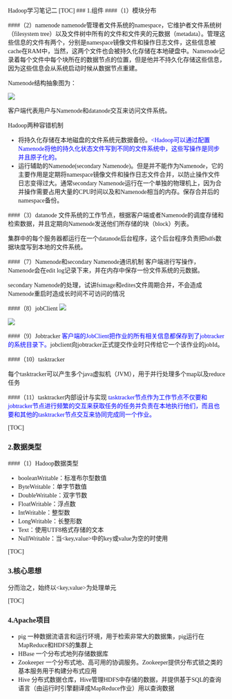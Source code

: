<font face="微软雅黑">
Hadoop学习笔记二
[TOC]
### 1.组件
####（1）模块分布

####（2）namenode
namenode管理者文件系统的namespace，它维护者文件系统树（filesystem tree）以及文件树中所有的文件和文件夹的元数据（metadata）。管理这些信息的文件有两个，分别是namespace镜像文件和操作日志文件，这些信息被cache在RAM中，当然，这两个文件也会被持久化存储在本地硬盘中。Namenode记录着每个文件中每个块所在的数据节点的位置，但是他并不持久化存储这些信息，因为这些信息会从系统启动时候从数据节点重建。

Namenode结构抽象图为：

![](http://i.imgur.com/xGqqYkJ.png)

客户端代表用户与Namenode和datanode交互来访问文件系统。

Hadoop两种容错机制

* 将持久化存储在本地磁盘的文件系统元数据备份。<font color = 'blue'><Hadoop可以通过配置Namenode将他的持久化状态文件写到不同的文件系统中，这些写操作是同步并且原子化的。</font>
* 运行辅助的Namenode(secondary Namenode)。但是并不能作为Namenode，它的主要作用是定期将namespace镜像文件和操作日志文件合并，以防止操作文件日志变得过大。通常secondary Namenode运行在一个单独的物理机上，因为合并操作需要占用大量的CPU时间以及和Namenode相当的内存。保存合并后的namespace备份。

####（3）datanode
文件系统的工作节点，根据客户端或者Namenode的调度存储和检索数据，并且定期向Namenode发送他们所存储的块（block）列表。

集群中的每个服务器都运行在一个datanode后台程序，这个后台程序负责把hdfs数据块度写到本地的文件系统。

####（7）Namenode和secondary Namenode通讯机制
客户端进行写操作，Namenode会在edit log记录下来，并在内存中保存一份文件系统的元数据。

secondary Namenode的处理，试讲fsimage和edites文件周期合并，不会造成Namenode重启时造成长时间不可访问的情况


####（8）jobClient
![](http://i.imgur.com/0V3opas.png)

![](http://i.imgur.com/OTOmjdz.png)

####（9）Jobtracker
<font color = 'blue'>客户端的JobClient把作业的所有相关信息都保存到了jobtracker的系统目录下。</font>jobclient向jobtracker正式提交作业时只传给它一个该作业的jobId。

####（10）tasktracker

每个tasktracker可以产生多个java虚拟机（JVM），用于并行处理多个map以及reduce任务


####（11）tasktracker内部设计与实现
<font color = 'blue'>tasktracker节点作为工作节点不仅要和jobtracker节点进行频繁的交互来获取任务的任务并负责在本地执行他们，而且也要和其他的tasktracker节点交互来协同完成同一个作业。</font>

[TOC]
### 2.数据类型
####（1）Hadoop数据类型
* booleanWritable：标准布尔型数值
* ByteWritable：单字节数值
* DoubleWritable：双字节数
* FloatWritable：浮点数
* IntWritable：整型数
* LongWritable：长整形数
* Text：使用UTF8格式存储的文本
* NullWritable：当<key,value>中的key或value为空的时使用

[TOC]
### 3.核心思想
分而治之，始终以<key,value>为处理单元

[TOC]
### 4.Apache项目

* pig 一种数据流语言和运行环境，用于检索非常大的数据集，pig运行在MapReduce和HDFS的集群上
* HBase 一个分布式地列存储数据库
* Zookeeper 一个分布式地、高可用的协调服务。Zookeeper提供分布式锁之类的基本服务用于构建分布式应用
* Hive 分布式数据仓库，Hive管理HDFS中存储的数据，并提供基于SQL的查询语言（由运行时引擎翻译成MapReduce作业）用以查询数据